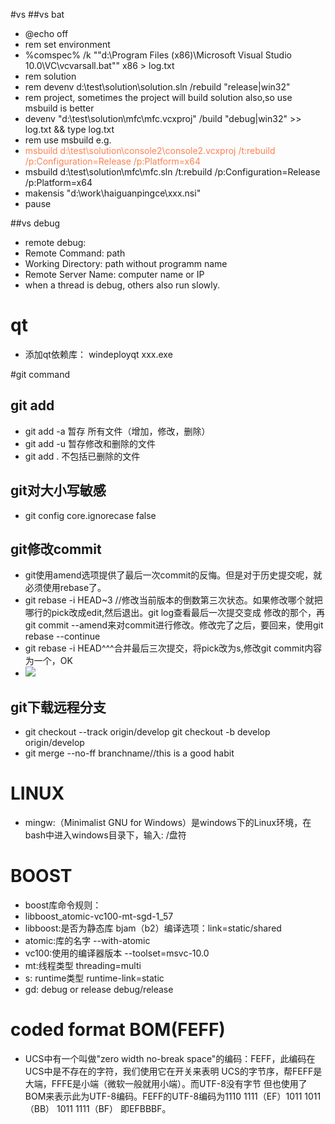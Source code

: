 #vs
##vs bat
* @echo off
* rem set environment
* %comspec% /k ""d:\Program Files (x86)\Microsoft Visual Studio 10.0\VC\vcvarsall.bat"" x86 > log.txt
* rem solution
* rem devenv d:\test\solution\solution.sln /rebuild "release|win32"
* rem project, sometimes the project will build solution also,so use msbuild is better
* devenv "d:\test\solution\mfc\mfc.vcxproj" /build "debug|win32" >> log.txt && type log.txt
* rem use msbuild e.g.
* <font color=#FF7F50>msbuild d:\test\solution\console2\console2.vcxproj /t:rebuild /p:Configuration=Release /p:Platform=x64</font>
* msbuild d:\test\solution\mfc\mfc.sln /t:rebuild /p:Configuration=Release /p:Platform=x64
* makensis "d:\work\haiguanpingce\xxx.nsi"
* pause

##vs debug
* remote debug:  
* Remote Command: path
* Working Directory: path without programm name
* Remote Server Name: computer name or IP
* when a thread is debug, others also run slowly.

# qt
* 添加qt依赖库： windeployqt xxx.exe

#git command
## git add
- git add -a 暂存 所有文件（增加，修改，删除）
- git add -u 暂存修改和删除的文件
- git add . 不包括已删除的文件

## git对大小写敏感
- git config core.ignorecase false

## git修改commit
- git使用amend选项提供了最后一次commit的反悔。但是对于历史提交呢，就必须使用rebase了。
- git rebase -i HEAD~3 //修改当前版本的倒数第三次状态。如果修改哪个就把哪行的pick改成edit,然后退出。git log查看最后一次提交变成   修改的那个，再git commit --amend来对commit进行修改。修改完了之后，要回来，使用git rebase --continue
- git rebase -i HEAD^^^合并最后三次提交，将pick改为s,修改git commit内容为一个，OK
- ![](https://github.com/atlantiswang/picture/blob/master/rebase.png)

## git下载远程分支
- git checkout --track origin/develop   git checkout -b develop origin/develop
- git merge --no-ff branchname//this is a good habit
 
# LINUX
- mingw:（Minimalist GNU for Windows）是windows下的Linux环境，在bash中进入windows目录下，输入: /盘符

# BOOST
- boost库命令规则：
- libboost_atomic-vc100-mt-sgd-1_57
- libboost:是否为静态库 bjam（b2）编译选项：link=static/shared
- atomic:库的名字  --with-atomic
- vc100:使用的编译器版本  --toolset=msvc-10.0
- mt:线程类型 threading=multi
- s: runtime类型 runtime-link=static
- gd: debug or release debug/release

# coded format BOM(FEFF)
- UCS中有一个叫做"zero width no-break space"的编码：FEFF，此编码在UCS中是不存在的字符，我们使用它在开关来表明
UCS的字节序，帮FEFF是大端，FFFE是小端（微软一般就用小端）。而UTF-8没有字节
但也使用了BOM来表示此为UTF-8编码。FEFF的UTF-8编码为1110 1111（EF）1011 1011（BB） 1011 1111（BF）
即EFBBBF。
